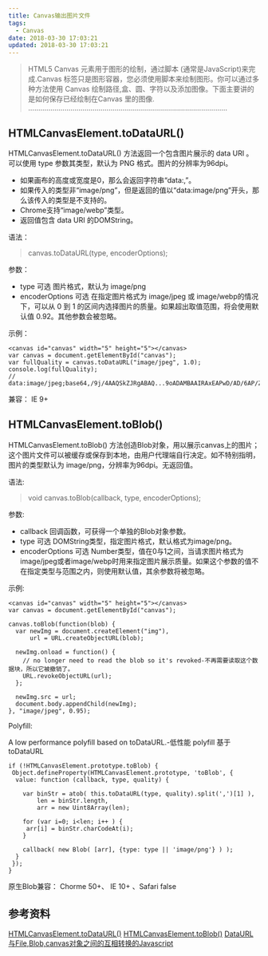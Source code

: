 ```yaml
---
title: Canvas输出图片文件
tags:
  - Canvas
date: 2018-03-30 17:03:21
updated: 2018-03-30 17:03:21
---
```


> HTML5 Canvas 元素用于图形的绘制，通过脚本 (通常是JavaScript)来完成.Canvas 标签只是图形容器，您必须使用脚本来绘制图形。你可以通过多种方法使用 Canvas 绘制路径,盒、圆、字符以及添加图像。下面主要讲的是如何保存已经绘制在Canvas 里的图像.
...................................................................................................

## HTMLCanvasElement.toDataURL()

HTMLCanvasElement.toDataURL() 方法返回一个包含图片展示的 data URI 。可以使用 type 参数其类型，默认为 PNG 格式。图片的分辨率为96dpi。
- 如果画布的高度或宽度是0，那么会返回字符串“data:,”。
- 如果传入的类型非“image/png”，但是返回的值以“data:image/png”开头，那么该传入的类型是不支持的。
- Chrome支持“image/webp”类型。
- 返回值包含 data URI 的DOMString。

语法：
> canvas.toDataURL(type, encoderOptions);

参数：
- type 可选 图片格式，默认为 image/png
- encoderOptions 可选 在指定图片格式为 image/jpeg 或 image/webp的情况下，可以从 0 到 1 的区间内选择图片的质量。如果超出取值范围，将会使用默认值 0.92。其他参数会被忽略。

示例：
```
<canvas id="canvas" width="5" height="5"></canvas>
var canvas = document.getElementById("canvas");
var fullQuality = canvas.toDataURL("image/jpeg", 1.0);
console.log(fullQuality);
// data:image/jpeg;base64,/9j/4AAQSkZJRgABAQ...9oADAMBAAIRAxEAPwD/AD/6AP/Z"

```

兼容： IE 9+

## HTMLCanvasElement.toBlob()

HTMLCanvasElement.toBlob() 方法创造Blob对象，用以展示canvas上的图片；这个图片文件可以被缓存或保存到本地，由用户代理端自行决定。如不特别指明，图片的类型默认为 image/png，分辨率为96dpi。无返回值。

语法:
> void canvas.toBlob(callback, type, encoderOptions);

参数:
- callback 回调函数，可获得一个单独的Blob对象参数。
- type 可选 DOMString类型，指定图片格式，默认格式为image/png。
- encoderOptions 可选 Number类型，值在0与1之间，当请求图片格式为image/jpeg或者image/webp时用来指定图片展示质量。如果这个参数的值不在指定类型与范围之内，则使用默认值，其余参数将被忽略。

示例:
```
<canvas id="canvas" width="5" height="5"></canvas>
var canvas = document.getElementById("canvas");

canvas.toBlob(function(blob) {
  var newImg = document.createElement("img"),
      url = URL.createObjectURL(blob);

  newImg.onload = function() {
    // no longer need to read the blob so it's revoked-不再需要读取这个数据块，所以它被撤销了。
    URL.revokeObjectURL(url);
  };

  newImg.src = url;
  document.body.appendChild(newImg);
}, "image/jpeg", 0.95);

```

Polyfill:

A low performance polyfill based on toDataURL.-低性能 polyfill 基于 toDataURL

```
if (!HTMLCanvasElement.prototype.toBlob) {
 Object.defineProperty(HTMLCanvasElement.prototype, 'toBlob', {
  value: function (callback, type, quality) {

    var binStr = atob( this.toDataURL(type, quality).split(',')[1] ),
        len = binStr.length,
        arr = new Uint8Array(len);

    for (var i=0; i<len; i++ ) {
     arr[i] = binStr.charCodeAt(i);
    }

    callback( new Blob( [arr], {type: type || 'image/png'} ) );
  }
 });
}
```
原生Blob兼容： Chorme 50+、 IE 10+ 、Safari false

## 参考资料
[HTMLCanvasElement.toDataURL()](https://developer.mozilla.org/en-US/docs/Web/API/HTMLCanvasElement/toDataURL)
[HTMLCanvasElement.toBlob()](https://developer.mozilla.org/en-US/docs/Web/API/HTMLCanvasElement/toDataURL)
[ DataURL与File,Blob,canvas对象之间的互相转换的Javascript](http://blog.csdn.net/cuixiping/article/details/45932793)

